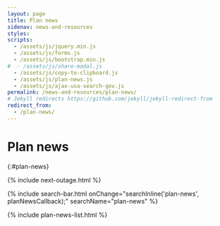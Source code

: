 ```yaml
---
layout: page
title: Plan news
sidenav: news-and-resources
styles:
scripts:
  - /assets/js/jquery.min.js
  - /assets/js/forms.js
  - /assets/js/bootstrap.min.js
#  - /assets/js/share-modal.js
  - /assets/js/copy-to-clipboard.js
  - /assets/js/plan-news.js
  - /assets/js/ajax-usa-search-gov.js
permalink: /news-and-resources/plan-news/
# Jekyll redirects https://github.com/jekyll/jekyll-redirect-from
redirect_from:
  - /plan-news/
---
```


# Plan news
{:#plan-news}

{% include next-outage.html %}

<section class="plan-news" markdown="1">
{% include search-bar.html  onChange="searchInline('plan-news', planNewsCallback);" searchName="plan-news" %}
</section>

{% include plan-news-list.html %}
